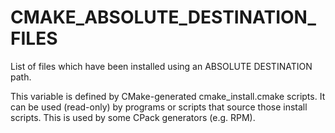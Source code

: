   

# CMAKE_ABSOLUTE_DESTINATION_FILES  
List of files which have been installed using an ABSOLUTE DESTINATION path.  

This variable is defined by CMake-generated cmake_install.cmake
scripts.  It can be used (read-only) by programs or scripts that
source those install scripts.  This is used by some CPack generators
(e.g.  RPM).  

